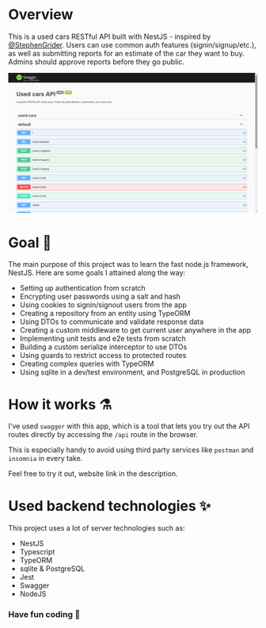 # Overview

This is a used cars RESTful API built with NestJS - inspired by [@StephenGrider](https://www.udemy.com/user/sgslo/). Users can use common auth features (signin/signup/etc.), as well as submitting reports for an estimate of the car they want to buy. Admins should approve reports before they go public.

![swagger preview](src/images/preview.png)

# Goal 🎯

The main purpose of this project was to learn the fast node.js framework, NestJS. Here are some goals I attained along the way:

- Setting up authentication from scratch
- Encrypting user passwords using a salt and hash
- Using cookies to signin/signout users from the app
- Creating a repository from an entity using TypeORM
- Using DTOs to communicate and validate response data
- Creating a custom middleware to get current user anywhere in the app
- Implementing unit tests and e2e tests from scratch
- Building a custom serialize interceptor to use DTOs
- Using guards to restrict access to protected routes
- Creating complex queries with TypeORM
- Using sqlite in a dev/test environment, and PostgreSQL in production

# How it works ⚗️

I've used `swagger` with this app, which is a tool that lets you try out the API routes directly by accessing the `/api` route in the browser.

This is especially handy to avoid using third party services like `postman` and `insomnia` in every take.

Feel free to try it out, website link in the description.

# Used backend technologies ✨

This project uses a lot of server technologies such as:

- NestJS
- Typescript
- TypeORM
- sqlite & PostgreSQL
- Jest
- Swagger
- NodeJS

### Have fun coding 🚀
